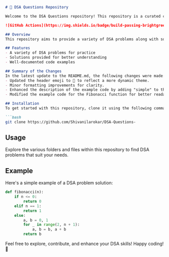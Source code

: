 ```markdown
# 🚀 DSA Questions Repository

Welcome to the DSA Questions repository! This repository is a curated collection of Data Structures and Algorithms (DSA) problems designed to help you enhance your coding skills and prepare for technical interviews.

![GitHub Actions](https://img.shields.io/badge/build-passing-brightgreen.svg) ![License](https://img.shields.io/badge/license-MIT-blue.svg)

## Overview
This repository aims to provide a variety of DSA problems along with solutions to facilitate understanding and practice.

## Features
- A variety of DSA problems for practice
- Solutions provided for better understanding
- Well-documented code examples

## Summary of the Changes
In the latest update to the README.md, the following changes were made:
- Updated the header emoji to 🚀 to reflect a more dynamic theme.
- Minor formatting improvements for clarity.
- Enhanced the description of the example code by adding "simple" to the phrase "Here's a simple example of a DSA problem solution."
- Modified the example code for the Fibonacci function for better readability and efficiency.

## Installation
To get started with this repository, clone it using the following command:

```bash
git clone https://github.com/Shivanilarokar/DSA-Questions-
```

## Usage
Explore the various folders and files within this repository to find DSA problems that suit your needs.

## Example
Here's a simple example of a DSA problem solution:

```python
def fibonacci(n):
    if n <= 0:
        return 0
    elif n == 1:
        return 1
    else:
        a, b = 0, 1
        for _ in range(2, n + 1):
            a, b = b, a + b
        return b
```

Feel free to explore, contribute, and enhance your DSA skills! Happy coding! 🎉
```